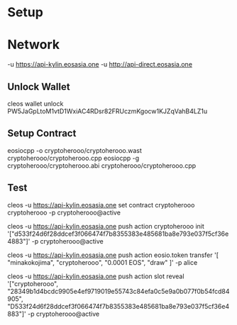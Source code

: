 # Setup

# Network
-u https://api-kylin.eosasia.one
-u http://api-direct.eosasia.one

## Unlock Wallet
cleos wallet unlock
PW5JaGpLtoM1vtD1WxiAC4RDsr82FRUczmKgocw1KJZqVahB4LZ1u

## Setup Contract
eosiocpp -o cryptoherooo/cryptoherooo.wast cryptoherooo/cryptoherooo.cpp
eosiocpp -g cryptoherooo/cryptoherooo.abi cryptoherooo/cryptoherooo.cpp

## Test

cleos -u https://api-kylin.eosasia.one set contract cryptoherooo cryptoherooo -p cryptoherooo@active

cleos -u https://api-kylin.eosasia.one push action cryptoherooo init '["d533f24d6f28ddcef3f066474f7b8355383e485681ba8e793e037f5cf36e4883"]' -p cryptoherooo@active

cleos -u https://api-kylin.eosasia.one push action eosio.token transfer '[ "minakokojima", "cryptoherooo", "0.0001 EOS", "draw" ]' -p alice

cleos -u https://api-kylin.eosasia.one push action slot reveal '["cryptoherooo", "28349b1d4bcdc9905e4ef9719019e55743c84efa0c5e9a0b077f0b54fcd84905", "D533f24d6f28ddcef3f066474f7b8355383e485681ba8e793e037f5cf36e4883"]' -p cryptoherooo@active
